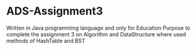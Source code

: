 # ADS-Assignment3
Written in Java programming language and only for Education Purpose to complete the assignment 3 on Algorithm and DataStructure where used methods of HashTable and BST
